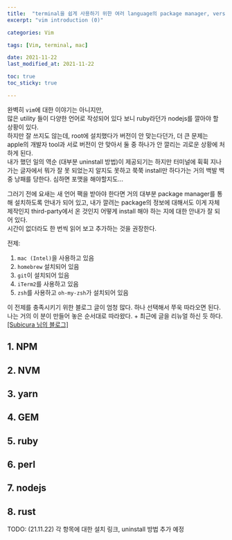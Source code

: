 ```yaml
---
title:  "terminal을 쉽게 사용하기 위한 여러 language의 package manager, version manager"
excerpt: "vim introduction (0)"

categories: Vim

tags: [Vim, terminal, mac]

date: 2021-11-22
last_modified_at: 2021-11-22

toc: true
toc_sticky: true

---
```


완벽히 `vim`에 대한 이야기는 아니지만,  
많은 utility 들이 다양한 언어로 작성되어 있다 보니 ruby라던가 nodejs를 깔아야 할 상황이 있다.  
하지만 잘 쓰지도 않는데, root에 설치했다가 버전이 안 맞는다던가, 더 큰 문제는 apple의 개발자 tool과 서로 버전이 안 맞아서 둘 중 하나가 안 깔리는 괴로운 상황에 처하게 된다.  
내가 했던 일의 역순 (대부분 uninstall 방법)이 제공되기는 하지만 터미널에 휙휙 지나가는 글자에서 뭐가 잘 못 되었는지 알지도 못하고 쭉쭉 install만 하다가는 거의 백발 백중 낭패를 당한다. 심하면 포맷을 해야할지도...

그러기 전에 요새는 새 언어 팩을 받아야 한다면 거의 대부분 package manager를 통해 설치하도록 안내가 되어 있고, 내가 깔려는 package의 정보에 대해서도 이게 자체 제작인지 third-party에서 온 것인지 어떻게 install 해야 하는 지에 대한 안내가 잘 되어 있다.  
시간이 없더라도 한 번씩 읽어 보고 추가하는 것을 권장한다.  

전제:

1. `mac (Intel)`을 사용하고 있음
2. `homebrew` 설치되어 있음
3. `git`이 설치되어 있음
4. `iTerm2`를 사용하고 있음
5. `zsh`를 사용하고 `oh-my-zsh`가 설치되어 있음

이 전제를 충족시키기 위한 블로그 글이 엄청 많다. 하나 선택해서 쭈욱 따라오면 된다.  
나는 거의 이 분이 만들어 놓은 순서대로 따라왔다. + 최근에 글을 리뉴얼 하신 듯 하다.  
[[Subicura 님의 블로그]](https://subicura.com/mac/dev/)

## 1. NPM

## 2. NVM

## 3. yarn

## 4. GEM

## 5. ruby

## 6. perl

## 7. nodejs

## 8. rust

TODO: (21.11.22) 각 항목에 대한 설치 링크, uninstall 방법 추가 예정  
